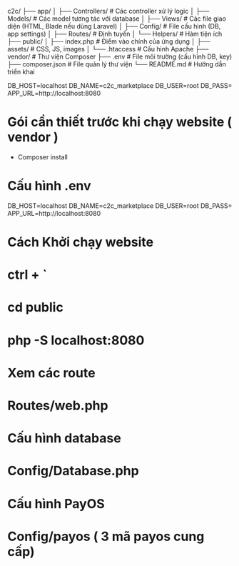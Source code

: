 c2c/
├── app/
│   ├── Controllers/        # Các controller xử lý logic
│   ├── Models/             # Các model tương tác với database
│   ├── Views/              # Các file giao diện (HTML, Blade nếu dùng Laravel)
│   ├── Config/             # File cấu hình (DB, app settings)
│   ├── Routes/             # Định tuyến
│   └── Helpers/            # Hàm tiện ích
├── public/
│   ├── index.php           # Điểm vào chính của ứng dụng
│   ├── assets/             # CSS, JS, images
│   └── .htaccess           # Cấu hình Apache
├── vendor/                 # Thư viện Composer
├── .env                    # File môi trường (cấu hình DB, key)
├── composer.json           # File quản lý thư viện
└── README.md               # Hướng dẫn triển khai

DB_HOST=localhost
DB_NAME=c2c_marketplace
DB_USER=root
DB_PASS=
APP_URL=http://localhost:8080

# Gói cần thiết trước khi chạy website ( vendor )
+ Composer install

# Cấu hình .env 
DB_HOST=localhost
DB_NAME=c2c_marketplace
DB_USER=root
DB_PASS=
APP_URL=http://localhost:8080

# Cách Khởi chạy website 

# ctrl + ` 
# cd public
# php -S localhost:8080


# Xem các route 
# Routes/web.php

# Cấu hình database 
# Config/Database.php

# Cấu hình PayOS
# Config/payos ( 3 mã payos cung cấp)

